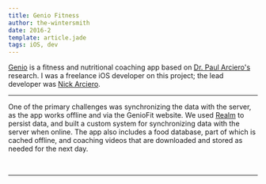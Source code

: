 ```yaml
---
title: Genio Fitness
author: the-wintersmith
date: 2016-2
template: article.jade
tags: iOS, dev
---
```


[Genio](http://geniofit.com) is a fitness and nutritional coaching app based on [Dr. Paul Arciero's](http://www.drpaulsprotocol.com/) research.  I was a freelance iOS developer on this project; the lead developer was [Nick Arciero](http://github.com/narciero).   

---

One of the primary challenges was synchronizing the data with the server, as the app works offline and via the GenioFit website.  We used [Realm](https://realm.io/) to persist data, and built a custom system for synchronizing data with the server when online.  The app also includes a food database, part of which is cached offline, and coaching videos that are downloaded and stored as needed for the next day. 

<div class="youtube" id="d6Vm1XEQBqs"></div><br>

---

